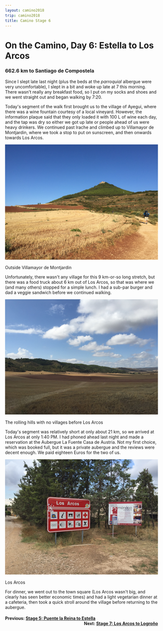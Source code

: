 ```yaml
---
layout: camino2018
trip: camino2018
title: Camino Stage 6
---
```


# On the Camino, Day 6: Estella to Los Arcos

### 662.6 km to Santiago de Compostela

Since I slept late last night (plus the beds at the *parroquial* albergue were very uncomfortable), I slept in a bit and woke up late at 7 this morning. There wasn't really any breakfast food, so I put on my socks and shoes and we went straight out and began walking by 7:20.

Today's segment of the walk first brought us to the village of Ayegui, where there was a wine fountain courtesy of a local vineyard. However, the information plaque said that they only loaded it with 100 L of wine each day, and the tap was dry so either we got up late or people ahead of us were heavy drinkers. We continued past Irache and climbed up to Villamayor de Montjardin, where we took a stop to put on sunscreen, and then onwards towards Los Arcos.

<img src="/assets/images/spain2018/20180909-villamayor-montjardin.JPG">
<p class=caption>Outside Villamayor de Montjardin</p>

Unfortunately, there wasn't any village for this 9 km-or-so long stretch, but there was a food truck about 6 km out of Los Arcos, so that was where we (and many others) stopped for a simple lunch. I had a sub-par burger and dad a veggie sandwich before we continued walking.

<img src="/assets/images/spain2018/20180909-los-arcos.JPG">
<p class=caption>The rolling hills with no villages before Los Arcos</p>

Today's segment was relatively short at only about 21 km, so we arrived at Los Arcos at only 1:40 PM. I had phoned ahead last night and made a reservation at the Aubergue La Fuente Casa de Austria. Not my first choice, which was booked full, but it was a private aubergue and the reviews were decent enough. We paid eighteen Euros for the two of us.

<img src="/assets/images/spain2018/20180909-los-arcos-sign.JPG">
<p class=caption>Los Arcos</p>

For dinner, we went out to the town square (Los Arcos wasn't big, and clearly has seen better economic times) and had a light vegetarian dinner at a cafeteria, then took a quick stroll around the village before returning to the aubergue.

<h4><div style="text-align: left; margin-bottom: -20px">Previous: <a href="/2018/09/08/camino5.html">Stage 5: Puente la Reina to Estella</a></div></h4>
<h4><div style="text-align: right;">Next: <a href="/2018/09/10/camino7.html">Stage 7: Los Arcos to Logro&ntilde;o</a></div></h4>